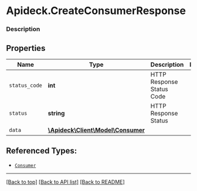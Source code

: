 # Apideck.CreateConsumerResponse

### Description

## Properties
Name | Type | Description | Notes
------------ | ------------- | ------------- | -------------
`status_code` | **int** | HTTP Response Status Code | 
`status` | **string** | HTTP Response Status | 
`data` | [**\Apideck\Client\Model\Consumer**](Consumer.md) |  | 





## Referenced Types:


* [`Consumer`](Consumer.md)

---

[[Back to top]](#) [[Back to API list]](../../../../README.md#documentation-for-api-endpoints) [[Back to README]](../../../../README.md)


